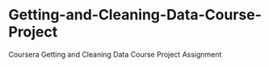 # Getting-and-Cleaning-Data-Course-Project
Coursera Getting and Cleaning Data Course Project Assignment
